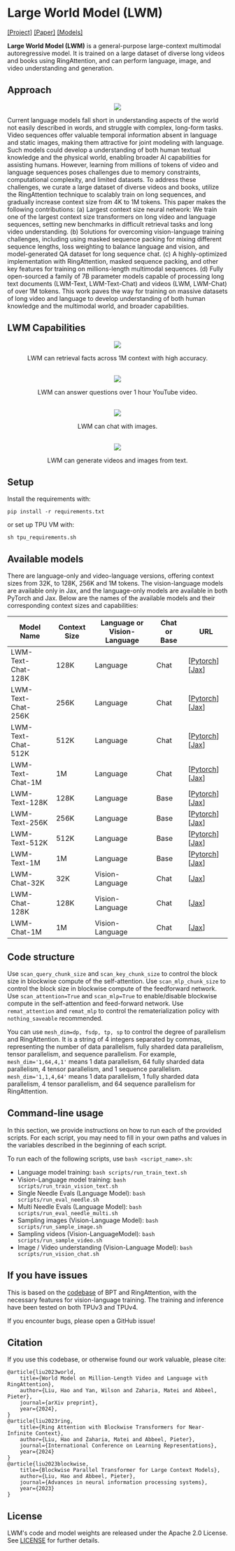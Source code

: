 # Large World Model (LWM)

[[Project]](https://largeworldmodel.github.io/)
[[Paper]](https://arxiv.org/abs/2402.08268)
[[Models]](https://huggingface.co/LargeWorldModel)

**Large World Model (LWM)** is a general-purpose large-context multimodal autoregressive model. It is trained on a large dataset of diverse long videos and books using RingAttention, and can perform language, image, and video understanding and generation.


## Approach

<div align="center">
  <img src="./imgs/data.png"/>
</div>

Current language models fall short in understanding aspects of the world not easily described in words, and struggle with complex, long-form tasks. Video sequences offer valuable temporal information absent in language and static images, making them attractive for joint modeling with language. Such models could develop a understanding of both human textual knowledge and the physical world, enabling broader AI capabilities for assisting humans. However, learning from millions of tokens of video and language sequences poses challenges due to memory constraints, computational complexity, and limited datasets. To address these challenges, we curate a large dataset of diverse videos and books, utilize the RingAttention technique to scalably train on long sequences, and gradually increase context size from 4K to 1M tokens. This paper makes the following contributions: (a) Largest context size neural network: We train one of the largest context size transformers on long video and language sequences, setting new benchmarks in difficult retrieval tasks and long video understanding. (b) Solutions for overcoming vision-language training challenges, including using masked sequence packing for mixing different sequence lengths, loss weighting to balance language and vision, and model-generated QA dataset for long sequence chat. (c) A highly-optimized implementation with RingAttention, masked sequence packing, and other key features for training on millions-length multimodal sequences. (d) Fully open-sourced a family of 7B parameter models capable of processing long text documents (LWM-Text, LWM-Text-Chat) and videos (LWM, LWM-Chat) of over 1M tokens.
This work paves the way for training on massive datasets of long video and language to develop understanding of both human knowledge and the multimodal world, and broader capabilities.

## LWM Capabilities

<div align="center">
  <img src="./imgs/single_needle_1M.png"/>
  <p>
  LWM can retrieval facts across 1M context with high accuracy.
  </p>
</div>

<br />

<div align="center">
  <img src="./imgs/long_video_chat_main.png"/>
  <p>
  LWM can answer questions over 1 hour YouTube video.
  </p>
</div>

<br />

<div align="center">
  <img src="./imgs/image_chat.png"/>
  <p>
  LWM can chat with images.
  </p>
</div>

<br />

<div align="center">
  <img src="./imgs/image_video_gen.png"/>
  <p>
  LWM can generate videos and images from text.
  </p>
</div>


## Setup
Install the requirements with:
```
pip install -r requirements.txt
```
or set up TPU VM with:
```
sh tpu_requirements.sh
```


## Available models

There are language-only and video-language versions, offering context sizes from 32K, to 128K, 256K and 1M tokens. The vision-language models are available only in Jax, and the language-only models are available in both PyTorch and Jax. Below are the names of the available models and their corresponding context sizes and capabilities:

| Model Name         | Context Size | Language or Vision-Language | Chat or Base | URL                                                                                                                                          |
|--------------------|--------------|-----------------------------|--------------|----------------------------------------------------------------------------------------------------------------------------------------------|
| LWM-Text-Chat-128K | 128K         | Language                    | Chat         | [[Pytorch](https://huggingface.co/LargeWorldModel/LWM-Text-Chat-128K)][[Jax](https://huggingface.co/LargeWorldModel/LWM-Text-Chat-128K-Jax)] |
| LWM-Text-Chat-256K | 256K         | Language                    | Chat         | [[Pytorch](https://huggingface.co/LargeWorldModel/LWM-Text-Chat-256K)][[Jax](https://huggingface.co/LargeWorldModel/LWM-Text-Chat-256K-Jax)] |
| LWM-Text-Chat-512K | 512K         | Language                    | Chat         | [[Pytorch](https://huggingface.co/LargeWorldModel/LWM-Text-Chat-512K)][[Jax](https://huggingface.co/LargeWorldModel/LWM-Text-Chat-512K-Jax)] |
| LWM-Text-Chat-1M   | 1M           | Language                    | Chat         | [[Pytorch](https://huggingface.co/LargeWorldModel/LWM-Text-Chat-1M)][[Jax](https://huggingface.co/LargeWorldModel/LWM-Text-Chat-1M-Jax)]     |
| LWM-Text-128K      | 128K         | Language                    | Base         | [[Pytorch](https://huggingface.co/LargeWorldModel/LWM-Text-128K)][[Jax](https://huggingface.co/LargeWorldModel/LWM-Text-128K-Jax)]           |
| LWM-Text-256K      | 256K         | Language                    | Base         | [[Pytorch](https://huggingface.co/LargeWorldModel/LWM-Text-256K)][[Jax](https://huggingface.co/LargeWorldModel/LWM-Text-256K-Jax)]           |
| LWM-Text-512K      | 512K         | Language                    | Base         | [[Pytorch](https://huggingface.co/LargeWorldModel/LWM-Text-512K)][[Jax](https://huggingface.co/LargeWorldModel/LWM-Text-512K-Jax)]           |
| LWM-Text-1M        | 1M           | Language                    | Base         | [[Pytorch](https://huggingface.co/LargeWorldModel/LWM-Text-1M)][[Jax](https://huggingface.co/LargeWorldModel/LWM-Text-1M-Jax)]               |
| LWM-Chat-32K       | 32K          | Vision-Language             | Chat         | [[Jax](https://huggingface.co/LargeWorldModel/LWM-32K-Jax)]                                                                                  |
| LWM-Chat-128K      | 128K         | Vision-Language             | Chat         | [[Jax](https://huggingface.co/LargeWorldModel/LWM-128K-Jax)]                                                                                 |
| LWM-Chat-1M        | 1M           | Vision-Language             | Chat         | [[Jax](https://huggingface.co/LargeWorldModel/LWM-1M-Jax)]                                                                                   |


## Code structure
Use `scan_query_chunk_size` and `scan_key_chunk_size` to control the block size in blockwise compute of the self-attention. Use `scan_mlp_chunk_size` to control the block size in blockwise compute of the feedforward network. Use `scan_attention=True` and `scan_mlp=True` to enable/disable blockwise compute in the self-attention and feed-forward network. Use `remat_attention` and `remat_mlp` to control the rematerialization policy with `nothing_saveable` recommended.

You can use `mesh_dim=dp, fsdp, tp, sp` to control the degree of parallelism and RingAttention. It is a string of 4 integers separated by commas, representing the number of data parallelism, fully sharded data parallelism, tensor parallelism, and sequence parallelism.
For example, `mesh_dim='1,64,4,1'` means 1 data parallelism, 64 fully sharded data parallelism, 4 tensor parallelism, and 1 sequence parallelism. `mesh_dim='1,1,4,64'` means 1 data parallelism, 1 fully sharded data parallelism, 4 tensor parallelism, and 64 sequence parallelism for RingAttention.


## Command-line usage
In this section, we provide instructions on how to run each of the provided scripts. For each script, you may need to fill in your own paths and values in the variables described in the beginning of each script.

To run each of the following scripts, use `bash <script_name>.sh`:
- Language model training: `bash scripts/run_train_text.sh`
- Vision-Language model training: `bash scripts/run_train_vision_text.sh`
- Single Needle Evals (Language Model): `bash scripts/run_eval_needle.sh`
- Multi Needle Evals (Language Model): `bash scripts/run_eval_needle_multi.sh`
- Sampling images (Vision-Language Model): `bash scripts/run_sample_image.sh`
- Sampling videos (Vision-LanguageModel): `bash scripts/run_sample_video.sh`
- Image / Video understanding (Vision-Language Model): `bash scripts/run_vision_chat.sh`


## If you have issues

This is based on the [codebase](https://github.com/lhao499/ring-attention) of BPT and RingAttention, with the necessary features for vision-language training. The training and inference have been tested on both TPUv3 and TPUv4.

If you encounter bugs, please open a GitHub issue!


## Citation

If you use this codebase, or otherwise found our work valuable, please cite:

```
@article{liu2023world,
    title={World Model on Million-Length Video and Language with RingAttention},
    author={Liu, Hao and Yan, Wilson and Zaharia, Matei and Abbeel, Pieter},
    journal={arXiv preprint},
    year={2024},
}
@article{liu2023ring,
    title={Ring Attention with Blockwise Transformers for Near-Infinite Context},
    author={Liu, Hao and Zaharia, Matei and Abbeel, Pieter},
    journal={International Conference on Learning Representations},
    year={2024}
}
@article{liu2023blockwise,
    title={Blockwise Parallel Transformer for Large Context Models},
    author={Liu, Hao and Abbeel, Pieter},
    journal={Advances in neural information processing systems},
    year={2023}
}
```

## License

LWM's code and model weights are released under the Apache 2.0 License. See [LICENSE](https://github.com/LargeWorldModel/lwm/blob/main/LICENSE) for further details.
